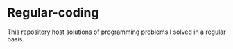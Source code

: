 # Regular-coding


This repository host solutions of programming problems I solved in a regular basis.
